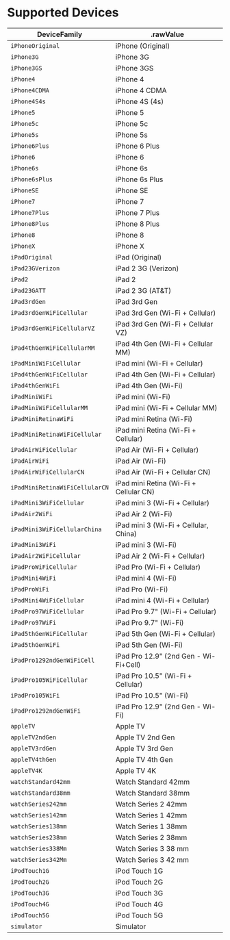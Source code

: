 # Supported Devices

DeviceFamily | .rawValue
------------ | -------------
`iPhoneOriginal` | iPhone (Original)
`iPhone3G` | iPhone 3G
`iPhone3GS` | iPhone 3GS
`iPhone4` | iPhone 4
`iPhone4CDMA` | iPhone 4 CDMA
`iPhone4S4s` | iPhone 4S (4s)
`iPhone5` | iPhone 5
`iPhone5c` | iPhone 5c
`iPhone5s` | iPhone 5s
`iPhone6Plus` | iPhone 6 Plus
`iPhone6` | iPhone 6
`iPhone6s` | iPhone 6s
`iPhone6sPlus` | iPhone 6s Plus
`iPhoneSE` | iPhone SE
`iPhone7` | iPhone 7
`iPhone7Plus` | iPhone 7 Plus
`iPhone8Plus` | iPhone 8 Plus
`iPhone8` | iPhone 8
`iPhoneX` | iPhone X
`iPadOriginal` | iPad (Original)
`iPad23GVerizon` | iPad 2 3G (Verizon)
`iPad2` | iPad 2
`iPad23GATT` | iPad 2 3G (AT&T)
`iPad3rdGen` | iPad 3rd Gen
`iPad3rdGenWiFiCellular` | iPad 3rd Gen (Wi-Fi + Cellular)
`iPad3rdGenWiFiCellularVZ` | iPad 3rd Gen (Wi-Fi + Cellular VZ)
`iPad4thGenWiFiCellularMM` | iPad 4th Gen (Wi-Fi + Cellular MM)
`iPadMiniWiFiCellular` | iPad mini (Wi-Fi + Cellular)
`iPad4thGenWiFiCellular` | iPad 4th Gen (Wi-Fi + Cellular)
`iPad4thGenWiFi` | iPad 4th Gen (Wi-Fi)
`iPadMiniWiFi` | iPad mini (Wi-Fi)
`iPadMiniWiFiCellularMM` | iPad mini (Wi-Fi + Cellular MM)
`iPadMiniRetinaWiFi` | iPad mini Retina (Wi-Fi)
`iPadMiniRetinaWiFiCellular` | iPad mini Retina (Wi-Fi + Cellular)
`iPadAirWiFiCellular` | iPad Air (Wi-Fi + Cellular)
`iPadAirWiFi` | iPad Air (Wi-Fi)
`iPadAirWiFiCellularCN` | iPad Air (Wi-Fi + Cellular CN)
`iPadMiniRetinaWiFiCellularCN` | iPad mini Retina (Wi-Fi + Cellular CN)
`iPadMini3WiFiCellular` | iPad mini 3 (Wi-Fi + Cellular)
`iPadAir2WiFi` | iPad Air 2 (Wi-Fi)
`iPadMini3WiFiCellularChina` | iPad mini 3 (Wi-Fi + Cellular, China)
`iPadMini3WiFi` | iPad mini 3 (Wi-Fi)
`iPadAir2WiFiCellular` | iPad Air 2 (Wi-Fi + Cellular)
`iPadProWiFiCellular` | iPad Pro (Wi-Fi + Cellular)
`iPadMini4WiFi` | iPad mini 4 (Wi-Fi)
`iPadProWiFi` | iPad Pro (Wi-Fi)
`iPadMini4WiFiCellular` | iPad mini 4 (Wi-Fi + Cellular)
`iPadPro97WiFiCellular` | iPad Pro 9.7" (Wi-Fi + Cellular)
`iPadPro97WiFi` | iPad Pro 9.7" (Wi-Fi)
`iPad5thGenWiFiCellular` | iPad 5th Gen (Wi-Fi + Cellular)
`iPad5thGenWiFi` | iPad 5th Gen (Wi-Fi)
`iPadPro1292ndGenWiFiCell` | iPad Pro 12.9" (2nd Gen - Wi-Fi+Cell)
`iPadPro105WiFiCellular` | iPad Pro 10.5" (Wi-Fi + Cellular)
`iPadPro105WiFi` | iPad Pro 10.5" (Wi-Fi)
`iPadPro1292ndGenWiFi` | iPad Pro 12.9" (2nd Gen - Wi-Fi)
`appleTV` | Apple TV
`appleTV2ndGen` | Apple TV 2nd Gen
`appleTV3rdGen` | Apple TV 3rd Gen
`appleTV4thGen` | Apple TV 4th Gen
`appleTV4K` | Apple TV 4K
`watchStandard42mm` | Watch Standard 42mm
`watchStandard38mm` | Watch Standard 38mm
`watchSeries242mm` | Watch Series 2 42mm
`watchSeries142mm` | Watch Series 1 42mm
`watchSeries138mm` | Watch Series 1 38mm
`watchSeries238mm` | Watch Series 2 38mm
`watchSeries338Mm` | Watch Series 3 38 mm
`watchSeries342Mm` | Watch Series 3 42 mm
`iPodTouch1G` | iPod Touch 1G
`iPodTouch2G` | iPod Touch 2G
`iPodTouch3G` | iPod Touch 3G
`iPodTouch4G` | iPod Touch 4G
`iPodTouch5G` | iPod Touch 5G
`simulator` | Simulator
